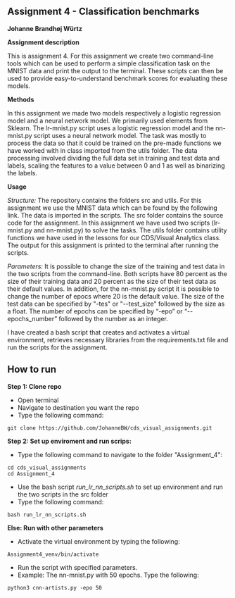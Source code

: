 ## Assignment 4 - Classification benchmarks
**Johanne Brandhøj Würtz**

__Assignment description__

This is assignment 4. For this assignment we create two command-line tools which can be used to perform a simple classification task on the MNIST data and print the output to the terminal. 
These scripts can then be used to provide easy-to-understand benchmark scores for evaluating these models. 

__Methods__

In this assignment we made two models respectively a logistic regression model and a neural network model. We primarily used elements from Sklearn. The lr-mnist.py script uses a logistic regression model and the nn-mnist.py script uses a neural network model. The task was mostly to process the data so that it could be trained on the pre-made functions we have worked with in class imported from the utils folder. The data processing involved dividing the full data set in training and test data and labels, scaling the features to a value between 0 and 1 as well as binarizing the labels. 

__Usage__

_Structure:_
The repository contains the folders src and utils. For this assignment we use the MNIST data which can be found by the following link. The data is imported in the scripts. The src folder contains the source code for the assignment. In this assignment we have used two scripts (lr-mnist.py and nn-mnist.py) to solve the tasks. The utils folder contains utility functions we have used in the lessons for our CDS/Visual Analytics class. The output for this assignment is printed to the terminal after running the scripts.

_Parameters:_
It is possible to change the size of the training and test data in the two scripts from the command-line. Both scripts have 80 percent as the size of their training data and 20 percent as the size of their test data as their default values. In addition, for the nn-mnist.py script it is possible to change the number of epocs where 20 is the default value. The size of the test data can be specified by "-tes" or "--test_size" followed by the size as a float. The number of epochs can be specified by “-epo” or “--epochs_number” followed by the number as an integer. 

I have created a bash script that creates and activates a virtual environment, retrieves necessary libraries from the requirements.txt file and run the scripts for the assignment.


## How to run
**Step 1: Clone repo**
- Open terminal
- Navigate to destination you want the repo
- Type the following command:
 ```console
 git clone https://github.com/JohanneBW/cds_visual_assignments.git
 ```
**Step 2: Set up enviroment and run scrips:**
- Type the following command to navigate to the folder "Assignment_4":
```console
cd cds_visual_assignments
cd Assignment_4
```  
- Use the bash script _run_lr_nn_scripts.sh_ to set up environment and run the two scripts in the src folder
- Type the following command: 
```console
bash run_lr_nn_scripts.sh
```  
**Else: Run with other parameters**
- Activate the virtual environment by typing the following:
```console
Assignment4_venv/bin/activate
```  
- Run the script with specified parameters. 
- Example: The nn-mnist.py with 50 epochs. Type the following:
```console
python3 cnn-artists.py -epo 50
``` 
